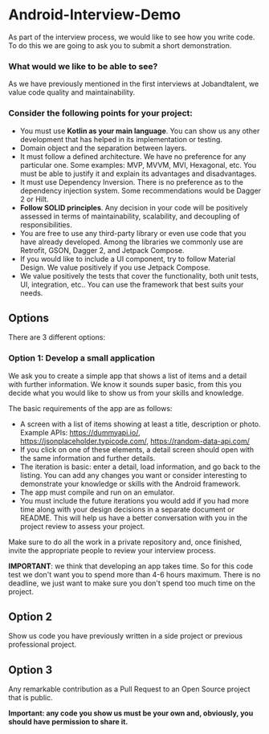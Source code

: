 # Android-Interview-Demo
As part of the interview process, we would like to see how you write code. To do this we are going to ask you to submit a short demonstration. 

### What would we like to be able to see?
As we have previously mentioned in the first interviews at Jobandtalent, we value code quality and maintainability.

### Consider the following points for your project:
- You must use **Kotlin as your main language**. You can show us any other development that has helped in its implementation or testing.
- Domain object and the separation between layers. 
- It must follow a defined architecture. We have no preference for any particular one. Some examples: MVP, MVVM, MVI, Hexagonal, etc. You must be able to justify it and explain its advantages and disadvantages.
- It must use Dependency Inversion. There is no preference as to the dependency injection system. Some recommendations would be Dagger 2 or Hilt.
- **Follow SOLID principles**. Any decision in your code will be positively assessed in terms of maintainability, scalability, and decoupling of responsibilities. 
- You are free to use any third-party library or even use code that you have already developed. Among the libraries we commonly use are Retrofit, GSON, Dagger 2, and Jetpack Compose.
- If you would like to include a UI component, try to follow Material Design. We value positively if you use Jetpack Compose.
- We value positively the tests that cover the functionality, both unit tests, UI, integration, etc.. You can use the framework that best suits your needs.

## Options

There are 3 different options:

### Option 1: Develop a small application

We ask you to create a simple app that shows a list of items and a detail with further information. We know it sounds super basic, from this you decide what you would like to show us from your skills and knowledge. 

The basic requirements of the app are as follows:
- A screen with a list of items showing at least a title, description or photo. Example APIs: https://dummyapi.io/, https://jsonplaceholder.typicode.com/, https://random-data-api.com/
- If you click on one of these elements, a detail screen should open with the same information and further details.
- The iteration is basic: enter a detail, load information, and go back to the listing. You can add any changes you want or consider interesting to demonstrate your knowledge or skills with the Android framework.
- The app must compile and run on an emulator.
- You must include the future iterations you would add if you had more time along with your design decisions in a separate document or README. This will help us have a better conversation with you in the project review to assess your project. 

Make sure to do all the work in a private repository and, once finished, invite the appropriate people to review your interview process.


**IMPORTANT**: we think that developing an app takes time. So for this code test we don't want you to spend more than 4-6 hours maximum. There is no deadline, we just want to make sure you don't spend too much time on the project.

## Option 2
Show us code you have previously written in a side project or previous professional project.

## Option 3 
Any remarkable contribution as a Pull Request to an Open Source project that is public.

**Important: any code you show us must be your own and, obviously, you should have permission to share it.**




